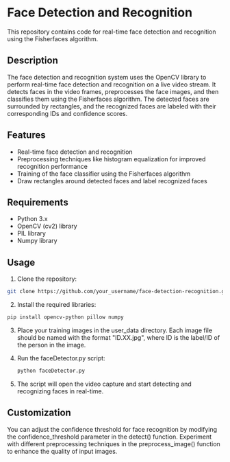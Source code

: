 # Face Detection and Recognition

This repository contains code for real-time face detection and recognition using the Fisherfaces algorithm.

## Description

The face detection and recognition system uses the OpenCV library to perform real-time face detection and recognition on a live video stream. It detects faces in the video frames, preprocesses the face images, and then classifies them using the Fisherfaces algorithm. The detected faces are surrounded by rectangles, and the recognized faces are labeled with their corresponding IDs and confidence scores.

## Features

- Real-time face detection and recognition
- Preprocessing techniques like histogram equalization for improved recognition performance
- Training of the face classifier using the Fisherfaces algorithm
- Draw rectangles around detected faces and label recognized faces

## Requirements

- Python 3.x
- OpenCV (cv2) library
- PIL library
- Numpy library

## Usage

1. Clone the repository:
``` bash
git clone https://github.com/your_username/face-detection-recognition.git
 ```
2. Install the required libraries:

```bash
pip install opencv-python pillow numpy
```
3. Place your training images in the user_data directory. Each image file should be named with the format "ID.XX.jpg", where ID is the label/ID of the person in the image.

4. Run the faceDetector.py script:
    ```bash
    python faceDetector.py
    ```
5. The script will open the video capture and start detecting and recognizing faces in real-time.

## Customization
You can adjust the confidence threshold for face recognition by modifying the confidence_threshold parameter in the detect() function.
Experiment with different preprocessing techniques in the preprocess_image() function to enhance the quality of input images.
